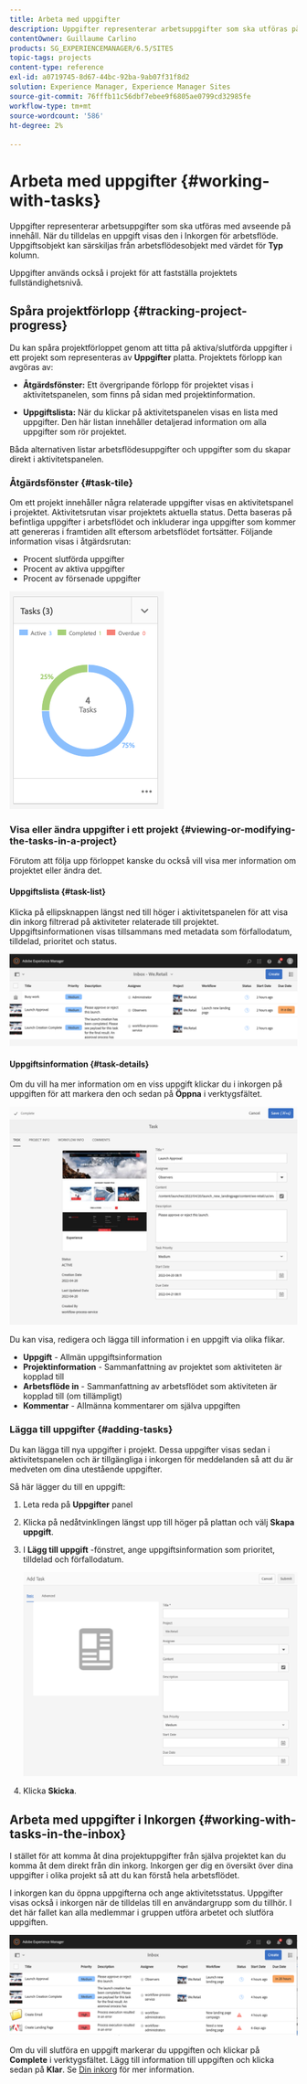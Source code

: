 ```yaml
---
title: Arbeta med uppgifter
description: Uppgifter representerar arbetsuppgifter som ska utföras på innehåll och används i projekt för att fastställa slutförandenivån för aktuella uppgifter
contentOwner: Guillaume Carlino
products: SG_EXPERIENCEMANAGER/6.5/SITES
topic-tags: projects
content-type: reference
exl-id: a0719745-8d67-44bc-92ba-9ab07f31f8d2
solution: Experience Manager, Experience Manager Sites
source-git-commit: 76fffb11c56dbf7ebee9f6805ae0799cd32985fe
workflow-type: tm+mt
source-wordcount: '586'
ht-degree: 2%

---
```



# Arbeta med uppgifter {#working-with-tasks}

Uppgifter representerar arbetsuppgifter som ska utföras med avseende på innehåll. När du tilldelas en uppgift visas den i Inkorgen för arbetsflöde. Uppgiftsobjekt kan särskiljas från arbetsflödesobjekt med värdet för **Typ** kolumn.

Uppgifter används också i projekt för att fastställa projektets fullständighetsnivå.

## Spåra projektförlopp {#tracking-project-progress}

Du kan spåra projektförloppet genom att titta på aktiva/slutförda uppgifter i ett projekt som representeras av **Uppgifter** platta. Projektets förlopp kan avgöras av:

* **Åtgärdsfönster:** Ett övergripande förlopp för projektet visas i aktivitetspanelen, som finns på sidan med projektinformation.

* **Uppgiftslista:** När du klickar på aktivitetspanelen visas en lista med uppgifter. Den här listan innehåller detaljerad information om alla uppgifter som rör projektet.

Båda alternativen listar arbetsflödesuppgifter och uppgifter som du skapar direkt i aktivitetspanelen.

### Åtgärdsfönster {#task-tile}

Om ett projekt innehåller några relaterade uppgifter visas en aktivitetspanel i projektet. Aktivitetsrutan visar projektets aktuella status. Detta baseras på befintliga uppgifter i arbetsflödet och inkluderar inga uppgifter som kommer att genereras i framtiden allt eftersom arbetsflödet fortsätter. Följande information visas i åtgärdsrutan:

* Procent slutförda uppgifter
* Procent av aktiva uppgifter
* Procent av försenade uppgifter

![Aktivitetspanelen](assets/project-tile-tasks.png)

### Visa eller ändra uppgifter i ett projekt {#viewing-or-modifying-the-tasks-in-a-project}

Förutom att följa upp förloppet kanske du också vill visa mer information om projektet eller ändra det.

#### Uppgiftslista {#task-list}

Klicka på ellipsknappen längst ned till höger i aktivitetspanelen för att visa din inkorg filtrerad på aktiviteter relaterade till projektet. Uppgiftsinformationen visas tillsammans med metadata som förfallodatum, tilldelad, prioritet och status.

![Inkorg för projektuppgift](assets/project-tasks.png)

#### Uppgiftsinformation {#task-details}

Om du vill ha mer information om en viss uppgift klickar du i inkorgen på uppgiften för att markera den och sedan på **Öppna** i verktygsfältet.

![Uppgiftsinformation](assets/project-task-detail.png)

Du kan visa, redigera och lägga till information i en uppgift via olika flikar.

* **Uppgift** - Allmän uppgiftsinformation
* **Projektinformation** - Sammanfattning av projektet som aktiviteten är kopplad till
* **Arbetsflöde in** - Sammanfattning av arbetsflödet som aktiviteten är kopplad till (om tillämpligt)
* **Kommentar** - Allmänna kommentarer om själva uppgiften

### Lägga till uppgifter {#adding-tasks}

Du kan lägga till nya uppgifter i projekt. Dessa uppgifter visas sedan i aktivitetspanelen och är tillgängliga i inkorgen för meddelanden så att du är medveten om dina utestående uppgifter.

Så här lägger du till en uppgift:

1. Leta reda på **Uppgifter** panel
1. Klicka på nedåtvinklingen längst upp till höger på plattan och välj **Skapa uppgift**.
1. I **Lägg till uppgift** -fönstret, ange uppgiftsinformation som prioritet, tilldelad och förfallodatum.

   ![Lägga till en uppgift](assets/project-add-task.png)

1. Klicka **Skicka**.

## Arbeta med uppgifter i Inkorgen {#working-with-tasks-in-the-inbox}

I stället för att komma åt dina projektuppgifter från själva projektet kan du komma åt dem direkt från din inkorg. Inkorgen ger dig en översikt över dina uppgifter i olika projekt så att du kan förstå hela arbetsflödet.

I inkorgen kan du öppna uppgifterna och ange aktivitetsstatus. Uppgifter visas också i inkorgen när de tilldelas till en användargrupp som du tillhör. I det här fallet kan alla medlemmar i gruppen utföra arbetet och slutföra uppgiften.

![Inkorg](assets/project-inbox.png)

Om du vill slutföra en uppgift markerar du uppgiften och klickar på **Complete** i verktygsfältet. Lägg till information till uppgiften och klicka sedan på **Klar**. Se [Din inkorg](/help/sites-authoring/inbox.md) för mer information.
